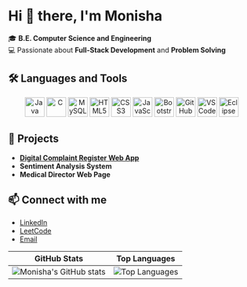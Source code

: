 # Hi 👋 there, I'm **Monisha** 

🎓 **B.E. Computer Science and Engineering**  
💻 Passionate about **Full-Stack Development** and **Problem Solving**  

## 🛠 Languages and Tools

<p align="center">
  <img src="https://cdn.jsdelivr.net/gh/devicons/devicon/icons/java/java-original.svg" alt="Java" width="40" height="40" style="animation: bounce 2s infinite;"/>
  <img src="https://cdn.jsdelivr.net/gh/devicons/devicon/icons/c/c-original.svg" alt="C" width="40" height="40" style="animation: bounce 2s infinite; animation-delay: 0.1s;"/>
  <img src="https://cdn.jsdelivr.net/gh/devicons/devicon/icons/mysql/mysql-original-wordmark.svg" alt="MySQL" width="40" height="40" style="animation: bounce 2s infinite; animation-delay: 0.2s;"/>
  
  <img src="https://cdn.jsdelivr.net/gh/devicons/devicon/icons/html5/html5-original.svg" alt="HTML5" width="40" height="40" style="animation: bounce 2s infinite; animation-delay: 0.3s;"/>
  <img src="https://cdn.jsdelivr.net/gh/devicons/devicon/icons/css3/css3-original.svg" alt="CSS3" width="40" height="40" style="animation: bounce 2s infinite; animation-delay: 0.4s;"/>
  <img src="https://cdn.jsdelivr.net/gh/devicons/devicon/icons/javascript/javascript-original.svg" alt="JavaScript" width="40" height="40" style="animation: bounce 2s infinite; animation-delay: 0.5s;"/>
  <img src="https://cdn.jsdelivr.net/gh/devicons/devicon/icons/bootstrap/bootstrap-original.svg" alt="Bootstrap" width="40" height="40" style="animation: bounce 2s infinite; animation-delay: 0.6s;"/>
  
  <img src="https://cdn.jsdelivr.net/gh/devicons/devicon/icons/github/github-original.svg" alt="GitHub" width="40" height="40" style="animation: bounce 2s infinite; animation-delay: 0.7s;"/>
  <img src="https://cdn.jsdelivr.net/gh/devicons/devicon/icons/vscode/vscode-original.svg" alt="VS Code" width="40" height="40" style="animation: bounce 2s infinite; animation-delay: 0.8s;"/>
  <img src="https://cdn.jsdelivr.net/gh/devicons/devicon/icons/eclipse/eclipse-original.svg" alt="Eclipse" width="40" height="40" style="animation: bounce 2s infinite; animation-delay: 0.9s;"/>
</p>

<style>
@keyframes bounce {
  0%, 20%, 50%, 80%, 100% {transform: translateY(0);}
  40% {transform: translateY(-10px);}
  60% {transform: translateY(-5px);}
}
</style>



## 📌 Projects  
- **[Digital Complaint Register Web App](https://github.com/your-repo-link)**  
- **Sentiment Analysis System**  
- **Medical Director Web Page**  

## 📫 Connect with me  
- [LinkedIn](https://www.linkedin.com/in/monisha-s-b38685254)  
- [LeetCode](https://leetcode.com/u/moniisha1123/)  
- [Email](mailto:moniisha1123@gmail.com)  
<div align="center">

| GitHub Stats | Top Languages |
|--------------|---------------|
| ![Monisha's GitHub stats](https://github-readme-stats.vercel.app/api?username=moniisha1123&show_icons=true&theme=radical) | ![Top Languages](https://github-readme-stats.vercel.app/api/top-langs/?username=moniisha1123&layout=compact&theme=radical) |

</div>




